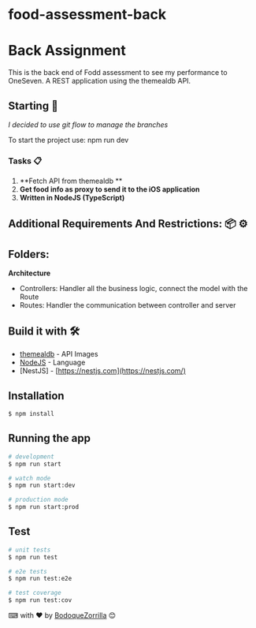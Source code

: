 # food-assessment-back
# Back Assignment
This is the back end of Fodd assessment to see my performance to OneSeven.
A REST application using the themealdb API.

## Starting 🚀

_I decided to use git flow to manage the branches_

To start the project use:
npm run dev

### Tasks 📋

1. **Fetch API from themealdb **
2. **Get food info as proxy to send it to the iOS application**
3. **Written in NodeJS (TypeScript)**


## Additional Requirements And Restrictions: 📦 ⚙️


## Folders:
**Architecture**
 - Controllers:
    Handler all the business logic, connect the model with the Route
 - Routes:
    Handler the communication between controller and server


## Build it with 🛠️

* [themealdb](https://www.themealdb.com/api.php) - API Images
* [NodeJS](https://nodejs.org/en/learn/getting-started/nodejs-with-typescript) - Language
* [NestJS] - [https://nestjs.com](https://nestjs.com/)



## Installation

```bash
$ npm install
```

## Running the app

```bash
# development
$ npm run start

# watch mode
$ npm run start:dev

# production mode
$ npm run start:prod
```

## Test

```bash
# unit tests
$ npm run test

# e2e tests
$ npm run test:e2e

# test coverage
$ npm run test:cov
```


⌨ with ❤️ by [BodoqueZorrilla](https://www.linkedin.com/in/sergio-eduardo-zorrilla-arellano-78bb0994/) 😊
